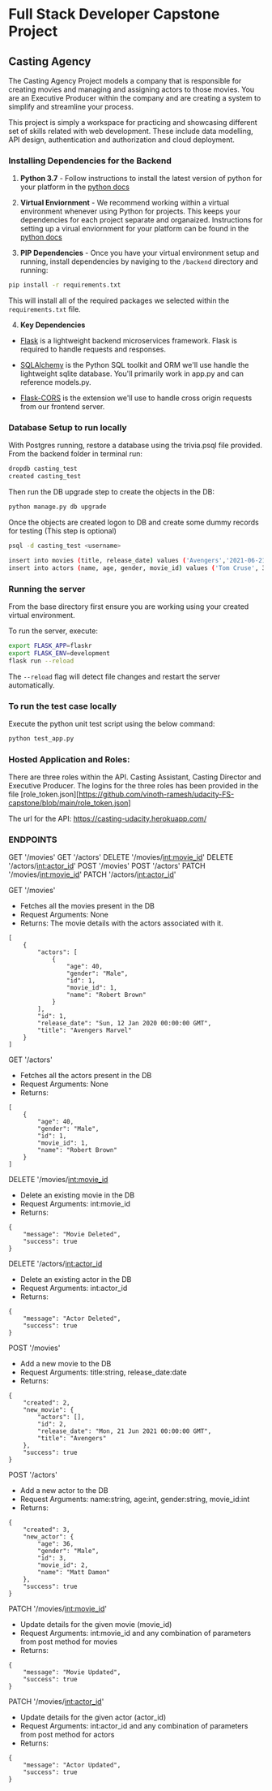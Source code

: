 # Full Stack Developer Capstone Project

## Casting Agency

The Casting Agency Project models a company that is responsible for creating movies and managing and assigning actors to those movies. You are an Executive Producer within the company and are creating a system to simplify and streamline your process.

This project is simply a workspace for practicing and showcasing different set of skills related with web development. These include data modelling, API design, authentication and authorization and cloud deployment.

### Installing Dependencies for the Backend

1. **Python 3.7** - Follow instructions to install the latest version of python for your platform in the [python docs](https://docs.python.org/3/using/unix.html#getting-and-installing-the-latest-version-of-python)


2. **Virtual Enviornment** - We recommend working within a virtual environment whenever using Python for projects. This keeps your dependencies for each project separate and organaized. Instructions for setting up a virual enviornment for your platform can be found in the [python docs](https://packaging.python.org/guides/installing-using-pip-and-virtual-environments/)


3. **PIP Dependencies** - Once you have your virtual environment setup and running, install dependencies by naviging to the `/backend` directory and running:
```bash
pip install -r requirements.txt
```
This will install all of the required packages we selected within the `requirements.txt` file.


4. **Key Dependencies**
 - [Flask](http://flask.pocoo.org/)  is a lightweight backend microservices framework. Flask is required to handle requests and responses.

 - [SQLAlchemy](https://www.sqlalchemy.org/) is the Python SQL toolkit and ORM we'll use handle the lightweight sqlite database. You'll primarily work in app.py and can reference models.py. 

 - [Flask-CORS](https://flask-cors.readthedocs.io/en/latest/#) is the extension we'll use to handle cross origin requests from our frontend server. 
 
### Database Setup to run locally

With Postgres running, restore a database using the trivia.psql file provided. From the backend folder in terminal run:
```bash
dropdb casting_test
created casting_test
```

Then run the DB upgrade step to create the objects in the DB:
```bash
python manage.py db upgrade
```

Once the objects are created logon to DB and create some dummy records for testing (This step is optional)
```bash
psql -d casting_test <username>

insert into movies (title, release_date) values ('Avengers','2021-06-21' );
insert into actors (name, age, gender, movie_id) values ('Tom Cruse', 39, 'Male', 1);
```

### Running the server

From the base directory first ensure you are working using your created virtual environment.

To run the server, execute:

```bash
export FLASK_APP=flaskr
export FLASK_ENV=development
flask run --reload
```

The `--reload` flag will detect file changes and restart the server automatically.

### To run the test case locally

Execute the python unit test script using the below command:
```bash
python test_app.py
```

### Hosted Application and Roles:

There are three roles within the API. Casting Assistant, Casting Director and Executive Producer. The logins for the three roles has been provided in the file [role_token.json][https://github.com/vinoth-ramesh/udacity-FS-capstone/blob/main/role_token.json]

The url for the API: https://casting-udacity.herokuapp.com/


### ENDPOINTS
GET '/movies'
GET '/actors'
DELETE '/movies/<int:movie_id>'
DELETE '/actors/<int:actor_id>'
POST '/movies'
POST '/actors'
PATCH '/movies/<int:movie_id>'
PATCH '/actors/<int:actor_id>'

GET '/movies'
- Fetches all the movies present in the DB
- Request Arguments: None
- Returns: The movie details with the actors associated with it. 
```
[
    {
        "actors": [
            {
                "age": 40,
                "gender": "Male",
                "id": 1,
                "movie_id": 1,
                "name": "Robert Brown"
            }
        ],
        "id": 1,
        "release_date": "Sun, 12 Jan 2020 00:00:00 GMT",
        "title": "Avengers Marvel"
    }
]
```

GET '/actors'
- Fetches all the actors present in the DB
- Request Arguments: None
- Returns: 
```
[
    {
        "age": 40,
        "gender": "Male",
        "id": 1,
        "movie_id": 1,
        "name": "Robert Brown"
    }
]
```

DELETE '/movies/<int:movie_id>
- Delete an existing movie in the DB
- Request Arguments: int:movie_id
- Returns:
```
{
    "message": "Movie Deleted",
    "success": true
}
```

DELETE '/actors/<int:actor_id>
- Delete an existing actor in the DB
- Request Arguments: int:actor_id
- Returns:
```
{
    "message": "Actor Deleted",
    "success": true
}
```

POST '/movies'
- Add a new movie to the DB
- Request Arguments: title:string, release_date:date
- Returns:
```
{
    "created": 2,
    "new_movie": {
        "actors": [],
        "id": 2,
        "release_date": "Mon, 21 Jun 2021 00:00:00 GMT",
        "title": "Avengers"
    },
    "success": true
}
```

POST '/actors'
- Add a new actor to the DB
- Request Arguments: name:string, age:int, gender:string, movie_id:int
- Returns:
```
{
    "created": 3,
    "new_actor": {
        "age": 36,
        "gender": "Male",
        "id": 3,
        "movie_id": 2,
        "name": "Matt Damon"
    },
    "success": true
}
```

PATCH '/movies/<int:movie_id>'
- Update details for the given movie (movie_id)
- Request Arguments: int:movie_id and any combination of parameters from post method for movies
- Returns:
```
{
    "message": "Movie Updated",
    "success": true
}
```

PATCH '/movies/<int:actor_id>'
- Update details for the given actor (actor_id)
- Request Arguments: int:actor_id and any combination of parameters from post method for actors
- Returns:
```
{
    "message": "Actor Updated",
    "success": true
}
```